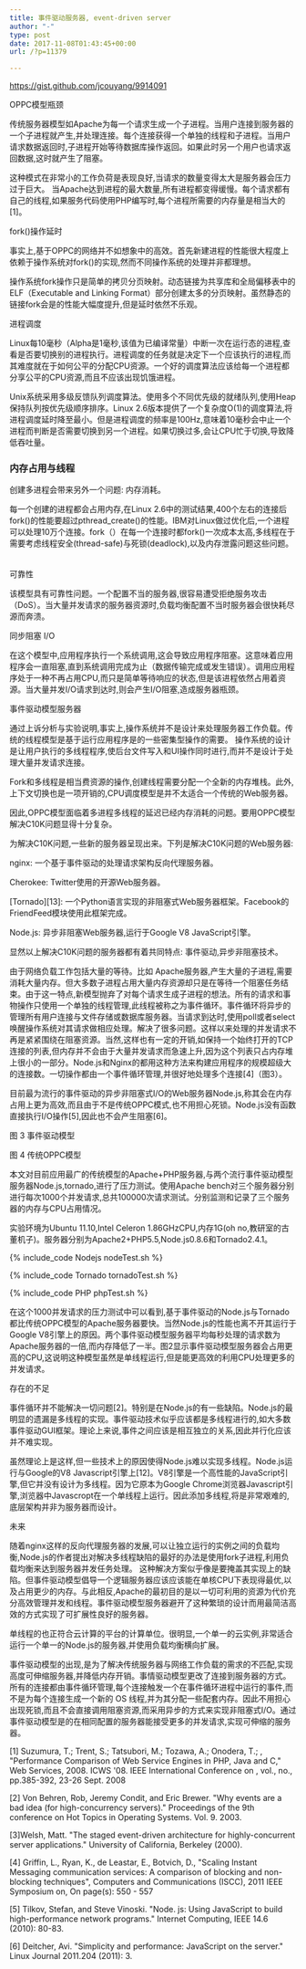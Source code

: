 ```yaml
---
title: 事件驱动服务器, event-driven server
author: "-"
type: post
date: 2017-11-08T01:43:45+00:00
url: /?p=11379

---
```

https://gist.github.com/jcouyang/9914091

OPPC模型瓶颈

传统服务器模型如Apache为每一个请求生成一个子进程。当用户连接到服务器的一个子进程就产生,并处理连接。每个连接获得一个单独的线程和子进程。当用户请求数据返回时,子进程开始等待数据库操作返回。如果此时另一个用户也请求返回数据,这时就产生了阻塞。

这种模式在非常小的工作负荷是表现良好,当请求的数量变得太大是服务器会压力过于巨大。 当Apache达到进程的最大数量,所有进程都变得缓慢。每个请求都有自己的线程,如果服务代码使用PHP编写时,每个进程所需要的内存量是相当大的[1]。

fork()操作延时

事实上,基于OPPC的网络并不如想象中的高效。首先新建进程的性能很大程度上依赖于操作系统对fork()的实现,然而不同操作系统的处理并非都理想。

操作系统fork操作只是简单的拷贝分页映射。动态链接为共享库和全局偏移表中的ELF（Executable and Linking Format）部分创建太多的分页映射。虽然静态的链接fork会是的性能大幅度提升,但是延时依然不乐观。
 
进程调度

Linux每10毫秒（Alpha是1毫秒,该值为已编译常量）中断一次在运行态的进程,查看是否要切换别的进程执行。进程调度的任务就是决定下一个应该执行的进程,而其难度就在于如何公平的分配CPU资源。一个好的调度算法应该给每一个进程都分享公平的CPU资源,而且不应该出现饥饿进程。

Unix系统采用多级反馈队列调度算法。使用多个不同优先级的就绪队列,使用Heap保持队列按优先级顺序排序。Linux 2.6版本提供了一个复杂度O(1)的调度算法,将进程调度延时降至最小。但是进程调度的频率是100Hz,意味着10毫秒会中止一个进程而判断是否需要切换到另一个进程。如果切换过多,会让CPU忙于切换,导致降低吞吐量。

### 内存占用与线程

创建多进程会带来另外一个问题: 内存消耗。

每一个创建的进程都会占用内存,在Linux 2.6中的测试结果,400个左右的连接后fork()的性能要超过pthread_create()的性能。IBM对Linux做过优化后,一个进程可以处理10万个连接。fork（）在每一个连接时都fork()一次成本太高,多线程在于需要考虑线程安全(thread-safe)与死锁(deadlock),以及内存泄露问题这些问题。 　　

可靠性

该模型具有可靠性问题。一个配置不当的服务器,很容易遭受拒绝服务攻击（DoS）。当大量并发请求的服务器资源时,负载均衡配置不当时服务器会很快耗尽源而奔溃。

同步阻塞 I/O

在这个模型中,应用程序执行一个系统调用,这会导致应用程序阻塞。这意味着应用程序会一直阻塞,直到系统调用完成为止（数据传输完成或发生错误）。调用应用程序处于一种不再占用CPU,而只是简单等待响应的状态,但是该进程依然占用着资源。当大量并发I/O请求到达时,则会产生I/O阻塞,造成服务器瓶颈。

事件驱动模型服务器

通过上诉分析与实验说明,事实上,操作系统并不是设计来处理服务器工作负载。传统的线程模型是基于运行应用程序是的一些密集型操作的需要。 操作系统的设计是让用户执行的多线程程序,使后台文件写入和UI操作同时进行,而并不是设计于处理大量并发请求连接。

Fork和多线程是相当费资源的操作,创建线程需要分配一个全新的内存堆栈。此外,上下文切换也是一项开销的,CPU调度模型是并不太适合一个传统的Web服务器。

因此,OPPC模型面临着多进程多线程的延迟已经内存消耗的问题。要用OPPC模型解决C10K问题显得十分复杂。

为解决C10K问题,一些新的服务器呈现出来。下列是解决C10K问题的Web服务器: 

nginx: 一个基于事件驱动的处理请求架构反向代理服务器。
  
Cherokee: Twitter使用的开源Web服务器。
  
[Tornado][13]: 一个Python语言实现的非阻塞式Web服务器框架。Facebook的FriendFeed模块使用此框架完成。
  
Node.js: 异步非阻塞Web服务器,运行于Google V8 JavaScript引擎。
  
显然以上解决C10K问题的服务器都有着共同特点: 事件驱动,异步非阻塞技术。

由于网络负载工作包括大量的等待。比如 Apache服务器,产生大量的子进程,需要消耗大量内存。但大多数子进程占用大量内存资源却只是在等待一个阻塞任务结束。由于这一特点,新模型抛弃了对每个请求生成子进程的想法。所有的请求和事物操作只使用一个单独的线程管理,此线程被称之为事件循环。事件循环将异步的管理所有用户连接与文件存储或数据库服务器。当请求到达时,使用poll或者select唤醒操作系统对其请求做相应处理。解决了很多问题。这样以来处理的并发请求不再是紧紧围绕在阻塞资源。当然,这样也有一定的开销,如保持一个始终打开的TCP连接的列表,但内存并不会由于大量并发请求而急速上升,因为这个列表只占内存堆上很小的一部分。Node.js和Nginx的都用这种方法来构建应用程序的规模超级大的连接数。一切操作都由一个事件循环管理,并很好地处理多个连接[4]（图3）。

目前最为流行的事件驱动的异步非阻塞式I/O的Web服务器Node.js,称其会在内存占用上更为高效,而且由于不是传统OPPC模式,也不用担心死锁。Node.js没有函数直接执行I/O操作[5],因此也不会产生阻塞[6]。

图 3 事件驱动模型

图 4 传统OPPC模型

本文对目前应用最广的传统模型的Apache+PHP服务器,与两个流行事件驱动模型服务器Node.js,tornado,进行了压力测试。使用Apache bench对三个服务器分别进行每次1000个并发请求,总共100000次请求测试。分别监测和记录了三个服务器的内存与CPU占用情况。

实验环境为Ubuntu 11.10,Intel Celeron 1.86GHzCPU,内存1G(oh no,教研室的古董机子)。服务器分别为Apache2+PHP5.5,Node.js0.8.6和Tornado2.4.1。

{% include_code Nodejs nodeTest.sh %}

{% include_code Tornado tornadoTest.sh %}

{% include_code PHP phpTest.sh %}
 
在这个1000并发请求的压力测试中可以看到,基于事件驱动的Node.js与Tornado都比传统OPPC模型的Apache服务器要快。当然Node.js的性能也离不开其运行于Google V8引擎上的原因。两个事件驱动模型服务器平均每秒处理的请求数为Apache服务器的一倍,而内存降低了一半。图2显示事件驱动模型服务器会占用更高的CPU,这说明这种模型虽然是单线程运行,但是能更高效的利用CPU处理更多的并发请求。

存在的不足

事件循环并不能解决一切问题[2]。特别是在Node.js的有一些缺陷。Node.js的最明显的遗漏是多线程的实现。事件驱动技术似乎应该都是多线程进行的,如大多数事件驱动GUI框架。理论上来说,事件之间应该是相互独立的关系,因此并行化应该并不难实现。

虽然理论上是这样,但一些技术上的原因使得Node.js难以实现多线程。Node.js运行与Google的V8 Javascript引擎上[12]。V8引擎是一个高性能的JavaScript引擎,但它并没有设计为多线程。因为它原本为Google Chrome浏览器Javascript引擎,浏览器中Javascropt在一个单线程上运行。因此添加多线程,将是非常艰难的,底层架构并非为服务器而设计。

未来

随着nginx这样的反向代理服务器的发展,可以让独立运行的实例之间的负载均衡,Node.js的作者提出对解决多线程缺陷的最好的办法是使用fork子进程,利用负载均衡来达到服务器并发任务处理。 这种解决方案似乎像是要掩盖其实现上的缺陷。但事件驱动模型倡导一个逻辑服务器应该应该能在单核CPU下表现得最优,以及占用更少的内存。与此相反,Apache的最初目的是以一切可利用的资源为代价充分高效管理并发和线程。事件驱动模型服务器避开了这种繁琐的设计而用最简洁高效的方式实现了可扩展性良好的服务器。

单线程的也正符合云计算的平台的计算单位。很明显,一个单一的云实例,非常适合运行一个单一的Node.js的服务器,并使用负载均衡横向扩展。

事件驱动模型的出现,是为了解决传统服务器与网络工作负载的需求的不匹配,实现高度可伸缩服务器,并降低内存开销。事情驱动模型更改了连接到服务器的方式。所有的连接都由事件循环管理,每个连接触发一个在事件循环进程中运行的事件,而不是为每个连接生成一个新的 OS 线程,并为其分配一些配套内存。因此不用担心出现死锁,而且不会直接调用阻塞资源,而采用异步的方式来实现非阻塞式I/O。通过事件驱动模型是的在相同配置的服务器能接受更多的并发请求,实现可伸缩的服务器。

[1] Suzumura, T.; Trent, S.; Tatsubori, M.; Tozawa, A.; Onodera, T.; , "Performance Comparison of Web Service Engines in PHP, Java and C," Web Services, 2008. ICWS '08. IEEE International Conference on , vol., no., pp.385-392, 23-26 Sept. 2008

[2] Von Behren, Rob, Jeremy Condit, and Eric Brewer. "Why events are a bad idea (for high-concurrency servers)." Proceedings of the 9th conference on Hot Topics in Operating Systems. Vol. 9. 2003.

[3]Welsh, Matt. "The staged event-driven architecture for highly-concurrent server applications." University of California, Berkeley (2000).

[4] Griffin, L., Ryan, K., de Leastar, E., Botvich, D., "Scaling Instant Messaging communication services: A comparison of blocking and non-blocking techniques", Computers and Communications (ISCC), 2011 IEEE Symposium on, On page(s): 550 - 557

[5] Tilkov, Stefan, and Steve Vinoski. "Node. js: Using JavaScript to build high-performance network programs." Internet Computing, IEEE 14.6 (2010): 80-83.

[6] Deitcher, Avi. "Simplicity and performance: JavaScript on the server." Linux Journal 2011.204 (2011): 3.